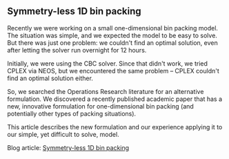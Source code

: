 ## Symmetry-less 1D bin packing
Recently we were working on a small one-dimensional bin packing model. The situation was simple, and we expected the model to be easy to solve. But there was just one problem: we couldn't find an optimal solution, even after letting the solver run overnight for 12 hours.

Initially, we were using the CBC solver. Since that didn't work, we tried CPLEX via NEOS, but we encountered the same problem – CPLEX couldn't find an optimal solution either.

So, we searched the Operations Research literature for an alternative formulation. We discovered a recently published academic paper that has a new, innovative formulation for one-dimensional bin packing (and potentially other types of packing situations).

This article describes the new formulation and our experience applying it to our simple, yet difficult to solve, model.

Blog article: [Symmetry-less 1D bin packing](https://www.solvermax.com/blog/symmetry-less-1d-bin-packing)
